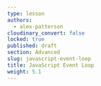 ```yaml
---
type: lesson
authors:
  - alex-patterson
cloudinary_convert: false
locked: true
published: draft
section: Advanced
slug: javascript-event-loop
title: JavaScript Event Loop
weight: 5.1
---
```

